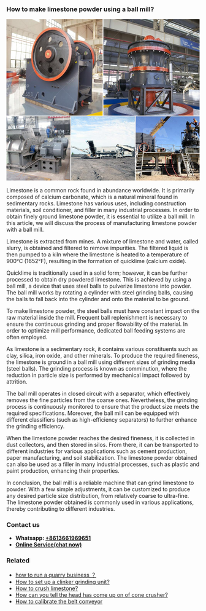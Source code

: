 <h3>How to make limestone powder using a ball mill?</h3><img src='1701745332.jpg' alt=''><p>Limestone is a common rock found in abundance worldwide. It is primarily composed of calcium carbonate, which is a natural mineral found in sedimentary rocks. Limestone has various uses, including construction materials, soil conditioner, and filler in many industrial processes. In order to obtain finely ground limestone powder, it is essential to utilize a ball mill. In this article, we will discuss the process of manufacturing limestone powder with a ball mill.</p><p>Limestone is extracted from mines. A mixture of limestone and water, called slurry, is obtained and filtered to remove impurities. The filtered liquid is then pumped to a kiln where the limestone is heated to a temperature of 900°C (1652°F), resulting in the formation of quicklime (calcium oxide).</p><p>Quicklime is traditionally used in a solid form; however, it can be further processed to obtain dry powdered limestone. This is achieved by using a ball mill, a device that uses steel balls to pulverize limestone into powder. The ball mill works by rotating a cylinder with steel grinding balls, causing the balls to fall back into the cylinder and onto the material to be ground.</p><p>To make limestone powder, the steel balls must have constant impact on the raw material inside the mill. Frequent ball replenishment is necessary to ensure the continuous grinding and proper flowability of the material. In order to optimize mill performance, dedicated ball feeding systems are often employed.</p><p>As limestone is a sedimentary rock, it contains various constituents such as clay, silica, iron oxide, and other minerals. To produce the required fineness, the limestone is ground in a ball mill using different sizes of grinding media (steel balls). The grinding process is known as comminution, where the reduction in particle size is performed by mechanical impact followed by attrition.</p><p>The ball mill operates in closed circuit with a separator, which effectively removes the fine particles from the coarse ones. Nevertheless, the grinding process is continuously monitored to ensure that the product size meets the required specifications. Moreover, the ball mill can be equipped with different classifiers (such as high-efficiency separators) to further enhance the grinding efficiency.</p><p>When the limestone powder reaches the desired fineness, it is collected in dust collectors, and then stored in silos. From there, it can be transported to different industries for various applications such as cement production, paper manufacturing, and soil stabilization. The limestone powder obtained can also be used as a filler in many industrial processes, such as plastic and paint production, enhancing their properties.</p><p>In conclusion, the ball mill is a reliable machine that can grind limestone to powder. With a few simple adjustments, it can be customized to produce any desired particle size distribution, from relatively coarse to ultra-fine. The limestone powder obtained is commonly used in various applications, thereby contributing to different industries.</p><h3>Contact us</h3><ul><li><strong>Whatsapp:&nbsp;<a href="https://wa.me/8613661969651">+8613661969651</a></strong></li><li><a href="https://swt.shibang-china.com/?git&amp;zhl&amp;How to make limestone powder using a ball mill"><strong>Online Service(chat now)</strong></a></li></ul><h3>Related</h3><ul><li><a href='how to run a quarry business ？.md'>how to run a quarry business ？</a></li><li><a href='How to set up a clinker grinding unit.md'>How to set up a clinker grinding unit?</a></li><li><a href='How to crush limestone.md'>How to crush limestone?</a></li><li><a href='How can you tell the head has come up on of cone crusher.md'>How can you tell the head has come up on of cone crusher?</a></li><li><a href='How to calibrate the belt conveyor.md'>How to calibrate the belt conveyor</a></li></ul>